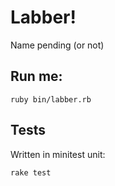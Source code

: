 Labber!
======
Name pending (or not)

## Run me:

    ruby bin/labber.rb

## Tests
Written in minitest unit:

    rake test
